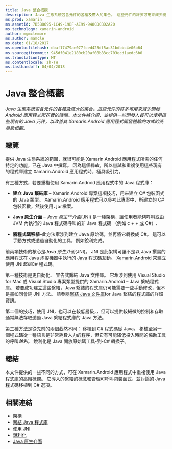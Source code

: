 ```yaml
---
title: Java 整合概觀
description: Java 生態系統包含元件的各種及廣大的集合。 這些元件的許多可用來減少開發 Android 應用程式所花費的時間。 本文件將介紹，並提供一些開發人員可以使用這些現有的 Java 元件，以改善其 Xamarin.Android 應用程式開發體驗的方式的高層級概觀。
ms.prod: xamarin
ms.assetid: 7B5B8695-1C49-19BF-AE99-948CDCBD2A20
ms.technology: xamarin-android
author: mgmclemore
ms.author: mamcle
ms.date: 01/18/2017
ms.openlocfilehash: dbaf17479ae077fced425df5ac31bdbbc4e06b64
ms.sourcegitcommit: 945df041e2180cb20af08b83cc703ecd1aedc6b0
ms.translationtype: MT
ms.contentlocale: zh-TW
ms.lasthandoff: 04/04/2018
---
```

# <a name="java-integration-overview"></a>Java 整合概觀

_Java 生態系統包含元件的各種及廣大的集合。這些元件的許多可用來減少開發 Android 應用程式所花費的時間。本文件將介紹，並提供一些開發人員可以使用這些現有的 Java 元件，以改善其 Xamarin.Android 應用程式開發體驗的方式的高層級概觀。_


## <a name="overview"></a>總覽

提供 Java 生態系統的範圍，就很可能是 Xamarin.Android 應用程式所需的任何特定的功能，已在 Java 中撰寫。 因為這個緣故，所以嘗試和重複使用這些現有的程式庫建立 Xamarin.Android 應用程式時，極具吸引力。 

有三種方式，若要重複使用 Xamarin.Android 應用程式中的 Java 程式庫： 

-   **建立 Java 繫結庫** &ndash; Xamarin.Android 專案這項技巧，用來建立 C# 包裝函式的 Java 類型。 Xamarin.Android 應用程式可以參考此專案中，所建立的 C# 包裝函數，然後使用`.jar`檔案。 

-   **Java 原生介面** &ndash; *Java 原生**介面*(JNI) 是一種架構，讓使用者能夠呼叫或由 JVM 內執行的 Java 程式碼呼叫的非 Java 程式碼 （例如 c + + 或 C#）. 

-   **將程式碼移植**&ndash;此方法牽涉到建立 Java 原始碼，並再將它轉換成 C#。 這可以手動方式或透過自動化的工具，例如銳利完成。 

前兩項技術的核心是*Java 原生介面*(JNI)。 JNI 是此架構可讓不是以 Java 撰寫的應用程式在 Java 虛擬機器中執行的 Java 程式碼互動。 Xamarin.Android 來建立使用 JNI*繫結*C# 程式碼。 

第一種技術是更自動化、 宣告式繫結 Java 文件庫。 它牽涉到使用 Visual Studio for Mac 或 Visual Studio 專案類型提供的 Xamarin.Android &ndash; Java 繫結程式庫。 若要成功建立這些繫結，Java 繫結的程式庫仍可能需要一些手動修改，但不是盡如同會純 JNI 方法。 請參閱[繫結 Java 文件庫](~/android/platform/binding-java-library/index.md)for Java 繫結的程式庫的詳細資訊。 

第二個的技巧，使用 JNI，也可以在較低層級，，但可以提供較細微的控制和存取通常無法存取透過 Java 繫結程式庫的 Java 方法。 

第三種方法是從先前的兩個截然不同： 移植到 C# 程式碼從 Java。 移植至另一個程式碼從一種語言是非常耗費人力的程序，但它有可能降低投入時間的協助工具的呼叫*銳利*。 銳利化是 Java 開放原始碼工具-到-C# 轉換子。 



## <a name="summary"></a>總結

本文件提供的一些不同的方式，可在 Xamarin.Android 應用程式中重複使用 Java 程式庫的高階概觀。 它導入的繫結的概念和管理可呼叫包裝函式，並討論的 Java 程式碼移植到 C# 選項。 


## <a name="related-links"></a>相關連結

- [架構](~/android/internals/architecture.md)
- [繫結 Java 程式庫](~/android/platform/binding-java-library/index.md)
- [使用 JNI](~/android/platform/java-integration/working-with-jni.md)
- [銳利化](https://github.com/slluis/sharpen)
- [Java 原生介面](http://docs.oracle.com/javase/7/docs/technotes~/jni/index.html)
